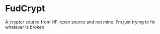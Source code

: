 # FudCrypt
A crypter source from HF, open source and not mine. I'm just trying to fix whatever is broken
